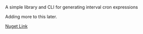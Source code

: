 A simple library and CLI for generating interval cron expressions

Adding more to this later.

[Nuget Link](https://www.nuget.org/packages/IntervalCronGenerator.Core/)

